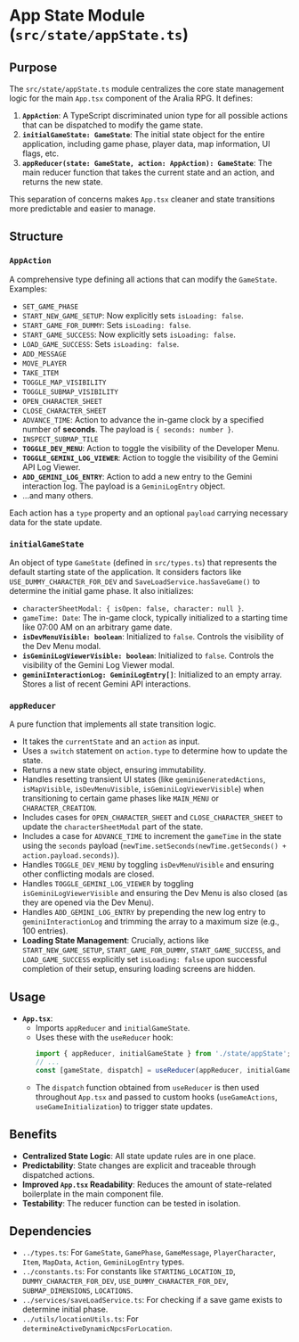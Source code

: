 # App State Module (`src/state/appState.ts`)

## Purpose

The `src/state/appState.ts` module centralizes the core state management logic for the main `App.tsx` component of the Aralia RPG. It defines:

1.  **`AppAction`**: A TypeScript discriminated union type for all possible actions that can be dispatched to modify the game state.
2.  **`initialGameState: GameState`**: The initial state object for the entire application, including game phase, player data, map information, UI flags, etc.
3.  **`appReducer(state: GameState, action: AppAction): GameState`**: The main reducer function that takes the current state and an action, and returns the new state.

This separation of concerns makes `App.tsx` cleaner and state transitions more predictable and easier to manage.

## Structure

### `AppAction`
A comprehensive type defining all actions that can modify the `GameState`. Examples:
*   `SET_GAME_PHASE`
*   `START_NEW_GAME_SETUP`: Now explicitly sets `isLoading: false`.
*   `START_GAME_FOR_DUMMY`: Sets `isLoading: false`.
*   `START_GAME_SUCCESS`: Now explicitly sets `isLoading: false`.
*   `LOAD_GAME_SUCCESS`: Sets `isLoading: false`.
*   `ADD_MESSAGE`
*   `MOVE_PLAYER`
*   `TAKE_ITEM`
*   `TOGGLE_MAP_VISIBILITY`
*   `TOGGLE_SUBMAP_VISIBILITY`
*   `OPEN_CHARACTER_SHEET`
*   `CLOSE_CHARACTER_SHEET`
*   `ADVANCE_TIME`: Action to advance the in-game clock by a specified number of **seconds**. The payload is `{ seconds: number }`.
*   `INSPECT_SUBMAP_TILE`
*   **`TOGGLE_DEV_MENU`**: Action to toggle the visibility of the Developer Menu.
*   **`TOGGLE_GEMINI_LOG_VIEWER`**: Action to toggle the visibility of the Gemini API Log Viewer.
*   **`ADD_GEMINI_LOG_ENTRY`**: Action to add a new entry to the Gemini interaction log. The payload is a `GeminiLogEntry` object.
*   ...and many others.

Each action has a `type` property and an optional `payload` carrying necessary data for the state update.

### `initialGameState`
An object of type `GameState` (defined in `src/types.ts`) that represents the default starting state of the application. It considers factors like `USE_DUMMY_CHARACTER_FOR_DEV` and `SaveLoadService.hasSaveGame()` to determine the initial game phase. It also initializes:
*   `characterSheetModal: { isOpen: false, character: null }`.
*   `gameTime: Date`: The in-game clock, typically initialized to a starting time like 07:00 AM on an arbitrary game date.
*   **`isDevMenuVisible: boolean`**: Initialized to `false`. Controls the visibility of the Dev Menu modal.
*   **`isGeminiLogViewerVisible: boolean`**: Initialized to `false`. Controls the visibility of the Gemini Log Viewer modal.
*   **`geminiInteractionLog: GeminiLogEntry[]`**: Initialized to an empty array. Stores a list of recent Gemini API interactions.

### `appReducer`
A pure function that implements all state transition logic.
*   It takes the `currentState` and an `action` as input.
*   Uses a `switch` statement on `action.type` to determine how to update the state.
*   Returns a new state object, ensuring immutability.
*   Handles resetting transient UI states (like `geminiGeneratedActions`, `isMapVisible`, `isDevMenuVisible`, `isGeminiLogViewerVisible`) when transitioning to certain game phases like `MAIN_MENU` or `CHARACTER_CREATION`.
*   Includes cases for `OPEN_CHARACTER_SHEET` and `CLOSE_CHARACTER_SHEET` to update the `characterSheetModal` part of the state.
*   Includes a case for `ADVANCE_TIME` to increment the `gameTime` in the state using the `seconds` payload (`newTime.setSeconds(newTime.getSeconds() + action.payload.seconds)`).
*   Handles `TOGGLE_DEV_MENU` by toggling `isDevMenuVisible` and ensuring other conflicting modals are closed.
*   Handles `TOGGLE_GEMINI_LOG_VIEWER` by toggling `isGeminiLogViewerVisible` and ensuring the Dev Menu is also closed (as they are opened via the Dev Menu).
*   Handles `ADD_GEMINI_LOG_ENTRY` by prepending the new log entry to `geminiInteractionLog` and trimming the array to a maximum size (e.g., 100 entries).
*   **Loading State Management**: Crucially, actions like `START_NEW_GAME_SETUP`, `START_GAME_FOR_DUMMY`, `START_GAME_SUCCESS`, and `LOAD_GAME_SUCCESS` explicitly set `isLoading: false` upon successful completion of their setup, ensuring loading screens are hidden.

## Usage

*   **`App.tsx`**:
    *   Imports `appReducer` and `initialGameState`.
    *   Uses these with the `useReducer` hook:
        ```typescript
        import { appReducer, initialGameState } from './state/appState';
        // ...
        const [gameState, dispatch] = useReducer(appReducer, initialGameState);
        ```
    *   The `dispatch` function obtained from `useReducer` is then used throughout `App.tsx` and passed to custom hooks (`useGameActions`, `useGameInitialization`) to trigger state updates.

## Benefits

*   **Centralized State Logic**: All state update rules are in one place.
*   **Predictability**: State changes are explicit and traceable through dispatched actions.
*   **Improved `App.tsx` Readability**: Reduces the amount of state-related boilerplate in the main component file.
*   **Testability**: The reducer function can be tested in isolation.

## Dependencies
*   `../types.ts`: For `GameState`, `GamePhase`, `GameMessage`, `PlayerCharacter`, `Item`, `MapData`, `Action`, `GeminiLogEntry` types.
*   `../constants.ts`: For constants like `STARTING_LOCATION_ID`, `DUMMY_CHARACTER_FOR_DEV`, `USE_DUMMY_CHARACTER_FOR_DEV`, `SUBMAP_DIMENSIONS`, `LOCATIONS`.
*   `../services/saveLoadService.ts`: For checking if a save game exists to determine initial phase.
*   `../utils/locationUtils.ts`: For `determineActiveDynamicNpcsForLocation`.